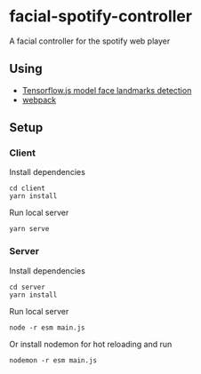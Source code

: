 # facial-spotify-controller
A facial controller for the spotify web player

## Using
- [Tensorflow.js model face landmarks detection](https://github.com/tensorflow/tfjs-models/tree/master/face-landmarks-detection)
- [webpack](https://webpack.js.org/)

## Setup

### Client

Install dependencies

    cd client
    yarn install

Run local server

    yarn serve

### Server

Install dependencies

    cd server
    yarn install

Run local server

    node -r esm main.js

Or install nodemon for hot reloading and run

    nodemon -r esm main.js